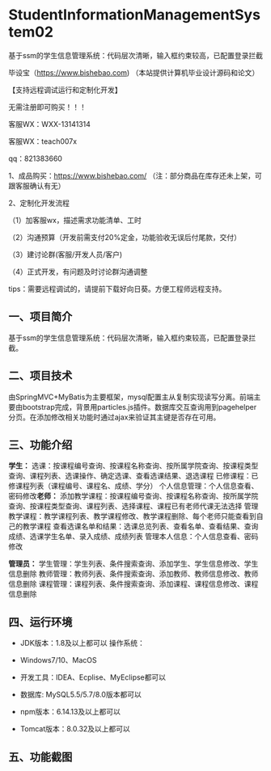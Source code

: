 # StudentInformationManagementSystem02
 基于ssm的学生信息管理系统：代码层次清晰，输入框约束较高，已配置登录拦截

毕设宝（https://www.bishebao.com) （本站提供计算机毕业设计源码和论文）

【支持远程调试运行和定制化开发】

无需注册即可购买！！！

客服WX：WXX-13141314

客服WX：teach007x

qq：821383660


1、成品购买：https://www.bishebao.com/ （注：部分商品在库存还未上架，可跟客服确认有无）

2、定制化开发流程

（1）加客服wx，描述需求功能清单、工时

（2）沟通预算（开发前需支付20%定金，功能验收无误后付尾款，交付）

（3）建讨论群(客服/开发人员/客户)

（4）正式开发，有问题及时讨论群沟通调整

tips：需要远程调试的，请提前下载好向日葵。方便工程师远程支持。
<h2>一、项目简介</h2>
基于ssm的学生信息管理系统：代码层次清晰，输入框约束较高，已配置登录拦截。
<h2>二、项目技术</h2>
由SpringMVC+MyBatis为主要框架，mysql配置主从复制实现读写分离。前端主要由bootstrap完成，背景用particles.js插件。数据库交互查询用到pagehelper分页。在添加修改相关功能时通过ajax来验证其主键是否存在可用。
<h2>三、功能介绍</h2>
<div class="markdown-heading" dir="auto">
<div class="markdown-heading" dir="auto"><strong>学生：</strong>
选课：按课程编号查询、按课程名称查询、按所属学院查询、按课程类型查询、课程列表、选课操作、确定选课、查看选课结果、退选课程
已修课程：已修课程列表（课程编号、课程名、成绩、学分）
个人信息管理：个人信息查看、密码修改<strong>老师：</strong>
添加教学课程：按课程编号查询、按课程名称查询、按所属学院查询、按课程类型查询、课程列表、选择课程、课程已有老师代课无法选择
管理教学课程：教学课程列表、教学课程修改、教学课程删除、每个老师只能查看到自己的教学课程
查看选课名单和结果：选课总览列表、查看名单、查看结果、查询成绩、选课学生名单、录入成绩、成绩列表
管理本人信息：个人信息查看、密码修改

<strong>管理员：</strong>
学生管理：学生列表、条件搜索查询、添加学生、学生信息修改、学生信息删除
教师管理：教师列表、条件搜索查询、添加教师、教师信息修改、教师信息删除
课程管理：课程列表、条件搜索查询、添加课程、课程信息修改、课程信息删除

</div>
</div>
<h2>四、运行环境</h2>
<ul dir="auto">
 	<li>
<p dir="auto">JDK版本：1.8及以上都可以 操作系统：</p>
</li>
 	<li>
<p dir="auto">Windows7/10、MacOS</p>
</li>
 	<li>
<p dir="auto">开发工具：IDEA、Ecplise、MyEclipse都可以</p>
</li>
 	<li>
<p dir="auto">数据库: MySQL5.5/5.7/8.0版本都可以</p>
</li>
 	<li>
<p dir="auto">npm版本：6.14.13及以上都可以</p>
</li>
 	<li>
<p dir="auto">Tomcat版本：8.0.32及以上都可以</p>
</li>
</ul>
<h2>五、功能截图</h2>
<img class="aligncenter size-full wp-image" src="https://www.bishebao.com/wp-content/uploads/2024/07/Java毕业设计-基于ssm的学生信息管理系统/result/image_1_1.png" alt="" />
<img class="aligncenter size-full wp-image" src="https://www.bishebao.com/wp-content/uploads/2024/07/Java毕业设计-基于ssm的学生信息管理系统/result/image_2_2.png" alt="" />
<img class="aligncenter size-full wp-image" src="https://www.bishebao.com/wp-content/uploads/2024/07/Java毕业设计-基于ssm的学生信息管理系统/result/image_3_3.png" alt="" />
<img class="aligncenter size-full wp-image" src="https://www.bishebao.com/wp-content/uploads/2024/07/Java毕业设计-基于ssm的学生信息管理系统/result/image_4_4.png" alt="" />
<img class="aligncenter size-full wp-image" src="https://www.bishebao.com/wp-content/uploads/2024/07/Java毕业设计-基于ssm的学生信息管理系统/result/image_5_5.png" alt="" />
<img class="aligncenter size-full wp-image" src="https://www.bishebao.com/wp-content/uploads/2024/07/Java毕业设计-基于ssm的学生信息管理系统/result/image_6_6.png" alt="" />
<img class="aligncenter size-full wp-image" src="https://www.bishebao.com/wp-content/uploads/2024/07/Java毕业设计-基于ssm的学生信息管理系统/result/image_7_7.png" alt="" />
<img class="aligncenter size-full wp-image" src="https://www.bishebao.com/wp-content/uploads/2024/07/Java毕业设计-基于ssm的学生信息管理系统/result/image_8_8.png" alt="" />
